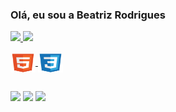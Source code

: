 ### Olá, eu sou a Beatriz Rodrigues

 <div>
  <a href="https://github.com/devbeatriz">
  <img height="130em" src="https://github-readme-stats.vercel.app/api?username=devbeatriz&show_icons=true&theme=blueberry&include_all_commits=true&count_private=true"/>
  <img height="130em" src="https://github-readme-stats.vercel.app/api/top-langs/?username=devbeatriz&layout=compact&langs_count=7&theme=blueberry"/>
</div>
<div style="display: inline_block"><br>
 <img align="center" alt="Rafa-HTML" height="30" width="40" src="https://raw.githubusercontent.com/devicons/devicon/master/icons/html5/html5-original.svg">
  <img align="center" alt="Rafa-CSS" height="30" width="40" src="https://raw.githubusercontent.com/devicons/devicon/master/icons/css3/css3-original.svg">
  
##
  
<div>
  <a href = "mailto:beatrizrodrrigues@gmail.com"><img src="https://img.shields.io/badge/-Gmail-%23333?style=for-the-badge&logo=gmail&logoColor=white" target="_blank"></a>
  <a href="https://www.linkedin.com/in/berodrgues" target="_blank"><img src="https://img.shields.io/badge/-LinkedIn-%230077B5?style=for-the-badge&logo=linkedin&logoColor=white" target="_blank"></a>
   <a href="https://twitter.com/devbeatriz" target="_blank"><img src="https://img.shields.io/badge/Twitter-1DA1F2?style=for-the-badge&logo=twitter&logoColor=white" target="_blank"></a>
</div>
  
